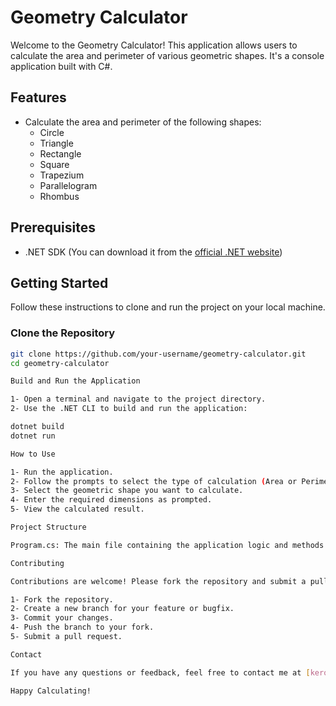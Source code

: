 # Geometry Calculator

Welcome to the Geometry Calculator! This application allows users to calculate the area and perimeter of various geometric shapes. It's a console application built with C#.

## Features

- Calculate the area and perimeter of the following shapes:
  - Circle
  - Triangle
  - Rectangle
  - Square
  - Trapezium
  - Parallelogram
  - Rhombus

## Prerequisites

- .NET SDK (You can download it from the [official .NET website](https://dotnet.microsoft.com/download))

## Getting Started

Follow these instructions to clone and run the project on your local machine.

### Clone the Repository

```sh
git clone https://github.com/your-username/geometry-calculator.git
cd geometry-calculator

Build and Run the Application

1- Open a terminal and navigate to the project directory.
2- Use the .NET CLI to build and run the application:

dotnet build
dotnet run

How to Use

1- Run the application.
2- Follow the prompts to select the type of calculation (Area or Perimeter).
3- Select the geometric shape you want to calculate.
4- Enter the required dimensions as prompted.
5- View the calculated result.

Project Structure

Program.cs: The main file containing the application logic and methods for calculating the area and perimeter of various shapes.

Contributing

Contributions are welcome! Please fork the repository and submit a pull request with your changes.

1- Fork the repository.
2- Create a new branch for your feature or bugfix.
3- Commit your changes.
4- Push the branch to your fork.
5- Submit a pull request.

Contact

If you have any questions or feedback, feel free to contact me at [kerolosamiel4@gmail.com].

Happy Calculating!
```
